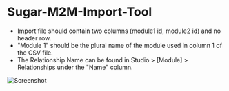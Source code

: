 # Sugar-M2M-Import-Tool

* Import file should contain two columns (module1 id, module2 id) and no header row.
* "Module 1" should be the plural name of the module used in column 1 of the CSV file.
* The Relationship Name can be found in Studio > [Module] > Relationships under the "Name" column.

![Screenshot](http://i.imgur.com/UV8I31z.png)